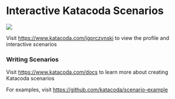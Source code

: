 # Interactive Katacoda Scenarios

[![](http://shields.katacoda.com/katacoda/jgorczynski/count.svg)](https://www.katacoda.com/jgorczynski "Get your profile on Katacoda.com")

Visit https://www.katacoda.com/jgorczynski to view the profile and interactive scenarios

### Writing Scenarios
Visit https://www.katacoda.com/docs to learn more about creating Katacoda scenarios

For examples, visit https://github.com/katacoda/scenario-example
